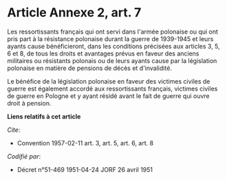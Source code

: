 # Article Annexe 2, art. 7

Les ressortissants français qui ont servi dans l'armée polonaise ou qui ont pris part à la résistance polonaise durant la
guerre de 1939-1945 et leurs ayants cause bénéficieront, dans les conditions précisées aux articles 3, 5, 6 et 8, de tous les
droits et avantages prévus en faveur des anciens militaires ou résistants polonais ou de leurs ayants cause par la
législation polonaise en matière de pensions de décès et d'invalidité.

Le bénéfice de la législation polonaise en faveur des victimes civiles de guerre est également accordé aux ressortissants
français, victimes civiles de guerre en Pologne et y ayant résidé avant le fait de guerre qui ouvre droit à pension.

**Liens relatifs à cet article**

_Cite_:

  - Convention 1957-02-11 art. 3, art. 5, art. 6, art. 8

_Codifié par_:

  - Décret n°51-469 1951-04-24 JORF 26 avril 1951
